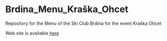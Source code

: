 # Brdina_Menu_Kraška_Ohcet
Repository for the Menu of the Ski Club Brdina for the event Kraška Ohcet

Web site is available [here](http://brdina.live)

